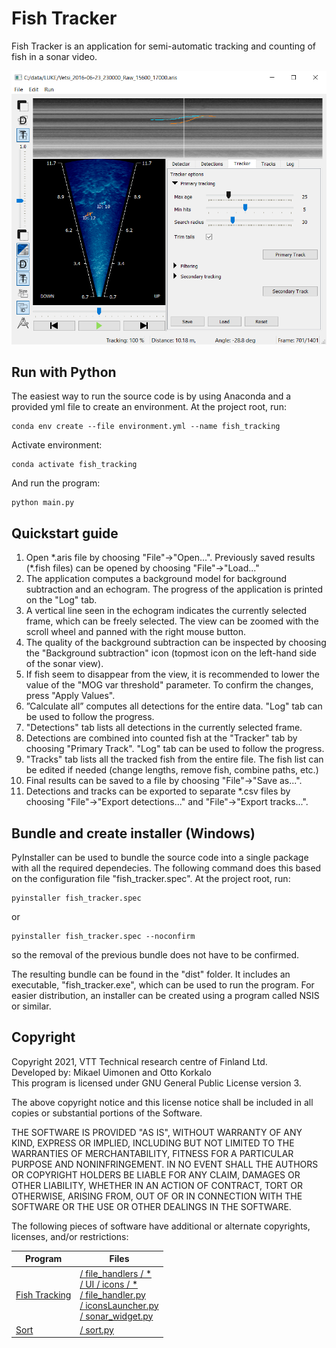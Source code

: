 # Fish Tracker

Fish Tracker is an application for semi-automatic tracking and counting of fish in a sonar video.

![Fish Tracker main view](main_view.png)

## Run with Python
The easiest way to run the source code is by using Anaconda and a provided yml file to create an environment. At the project root, run:
```
conda env create --file environment.yml --name fish_tracking
```
Activate environment:
```
conda activate fish_tracking
```
And run the program:
```
python main.py
```

## Quickstart guide
1. Open &ast;.aris file by choosing "File"&#8594;"Open...". Previously saved results (&ast;.fish files) can be opened by choosing "File"&#8594;"Load..."
2. The application computes a background model for background subtraction and an echogram. The progress of the application is printed on the "Log" tab.
3. A vertical line seen in the echogram indicates the currently selected frame, which can be freely selected. The view can be zoomed with the scroll wheel and panned with the right mouse button.
4. The quality of the background subtraction can be inspected by choosing the "Background subtraction" icon (topmost icon on the left-hand side of the sonar view).
5. If fish seem to disappear from the view, it is recommended to lower the value of the "MOG var threshold" parameter. To confirm the changes, press "Apply Values".
6. ”Calculate all” computes all detections for the entire data. "Log" tab can be used to follow the progress.
7. "Detections" tab lists all detections in the currently selected frame.
8. Detections are combined into counted fish at the "Tracker" tab by choosing "Primary Track". "Log" tab can be used to follow the progress.
9. "Tracks" tab lists all the tracked fish from the entire file. The fish list can be edited if needed (change lengths, remove fish, combine paths, etc.)
10. Final results can be saved to a file by choosing "File"&#8594;"Save as...".
11. Detections and tracks can be exported to separate &ast;.csv files by choosing "File"&#8594;"Export detections..." and "File"&#8594;"Export tracks...".

## Bundle and create installer (Windows)
PyInstaller can be used to bundle the source code into a single package with all the required dependecies. The following command does this based on the configuration file "fish_tracker.spec". At the project root, run:
```
pyinstaller fish_tracker.spec
```
or
```
pyinstaller fish_tracker.spec --noconfirm
```
so the removal of the previous bundle does not have to be confirmed.

The resulting bundle can be found in the "dist" folder. It includes an executable, "fish_tracker.exe", which can be used to run the program.
For easier distribution, an installer can be created using a program called NSIS or similar.

## Copyright
Copyright 2021, VTT Technical research centre of Finland Ltd.  
Developed by: Mikael Uimonen and Otto Korkalo  
This program is licensed under GNU General Public License version 3.

The above copyright notice and this license notice shall be included in all copies or substantial portions of the Software.

THE SOFTWARE IS PROVIDED "AS IS", WITHOUT WARRANTY OF ANY KIND, EXPRESS OR
IMPLIED, INCLUDING BUT NOT LIMITED TO THE WARRANTIES OF MERCHANTABILITY,
FITNESS FOR A PARTICULAR PURPOSE AND NONINFRINGEMENT. IN NO EVENT SHALL
THE AUTHORS OR COPYRIGHT HOLDERS BE LIABLE FOR ANY CLAIM, DAMAGES OR OTHER
LIABILITY, WHETHER IN AN ACTION OF CONTRACT, TORT OR OTHERWISE, ARISING FROM,
OUT OF OR IN CONNECTION WITH THE SOFTWARE OR THE USE OR OTHER DEALINGS IN
THE SOFTWARE.

The following pieces of software have additional or alternate copyrights,
licenses, and/or restrictions:

| Program      | Files |
| ----------- | ----------- |
| [Fish Tracking](https://github.com/minamaged113/fish-tracking)   | [/ file_handlers / *](file_handlers/)<br/> [/ UI / icons / *](UI/icons)<br/> [/ file_handler.py](file_handler.py) <br/> [/ iconsLauncher.py](iconsLauncher.py) <br/> [/ sonar_widget.py](sonar_widget.py) |
| [Sort](https://github.com/abewley/sort)      | [/ sort.py](sort.py)       |
